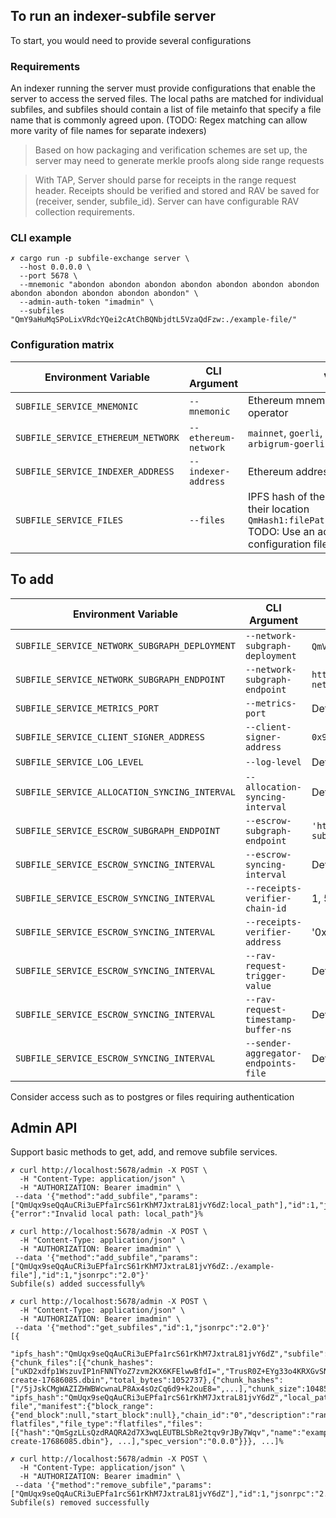 ## To run an indexer-subfile server

To start, you would need to provide several configurations

### Requirements

An indexer running the server must provide configurations that enable the server to access the served files. The local paths are matched for individual subfiles, and subfiles should contain a list of file metainfo that specify a file name that is commonly agreed upon. (TODO: Regex matching can allow more varity of file names for separate indexers)

> Based on how packaging and verification schemes are set up, the server may need to generate merkle proofs along side range requests

> With TAP, Server should parse for receipts in the range request header. Receipts should be verified and stored and RAV be saved for (receiver, sender, subfile_id). Server can have configurable RAV collection requirements.


### CLI example
```
✗ cargo run -p subfile-exchange server \
  --host 0.0.0.0 \
  --port 5678 \
  --mnemonic "abondon abondon abondon abondon abondon abondon abondon abondon abondon abondon abondon abondon" \
  --admin-auth-token "imadmin" \
  --subfiles "QmY9aHuMqSPoLixVRdcYQei2cAtChBQNbjdtL5VzaQdFzw:./example-file/"
```

### Configuration matrix

| Environment Variable                          | CLI Argument                    | Value                                            |
| --------------------------------------------- | ------------------------------- | ------------------------------------------------ |
| `SUBFILE_SERVICE_MNEMONIC`                    | `--mnemonic`                    | Ethereum mnemonic for indexer operator           |
| `SUBFILE_SERVICE_ETHEREUM_NETWORK`            | `--ethereum-network`            | `mainnet`, `goerli`, `arbitrum-one`, `arbigrum-goerli`                              |
| `SUBFILE_SERVICE_INDEXER_ADDRESS`             | `--indexer-address`             | Ethereum address of the indexer              |
| `SUBFILE_SERVICE_FILES`             | `--files`             | IPFS hash of the initial subfiles and their location `QmHash1:filePath1,QmHash2:filePath2` TODO: Use an advanced configuration file for input               |

## To add
| Environment Variable                          | CLI Argument                    | Value                                            |
| --------------------------------------------- | ------------------------------- | ------------------------------------------------ |
| `SUBFILE_SERVICE_NETWORK_SUBGRAPH_DEPLOYMENT` | `--network-subgraph-deployment` | `QmVQrrgeGGHEqRdjAByeLvnNnDMjdt85jZZB5EFZk62JWs` (`mainnet`) |
| `SUBFILE_SERVICE_NETWORK_SUBGRAPH_ENDPOINT`   | `--network-subgraph-endpoint`   | `https://api.thegraph.com/subgraphs/name/graphprotocol/graph-network-mainnet`           |
| `SUBFILE_SERVICE_METRICS_PORT`       | `--metrics-port`       |  Default: `7200`    |
| `SUBFILE_SERVICE_CLIENT_SIGNER_ADDRESS`       | `--client-signer-address`       |  `0x982D10c56b8BBbD6e09048F5c5f01b43C65D5aE0`    |
| `SUBFILE_SERVICE_LOG_LEVEL`       | `--log-level`       |  Default: `info`    |
| `SUBFILE_SERVICE_ALLOCATION_SYNCING_INTERVAL`       | `--allocation-syncing-interval`       |  Default: `120000`    |
| `SUBFILE_SERVICE_ESCROW_SUBGRAPH_ENDPOINT`       | `--escrow-subgraph-endpoint`       |  `'https://api.studio.thegraph.com/proxy/53925/eth-goerli-tap-subgraph/version/latest/'`    |
| `SUBFILE_SERVICE_ESCROW_SYNCING_INTERVAL`       | `--escrow-syncing-interval`       |  Default: `120000`    |
| `SUBFILE_SERVICE_ESCROW_SYNCING_INTERVAL`       | `--receipts-verifier-chain-id`       |  1, 5    |
| `SUBFILE_SERVICE_ESCROW_SYNCING_INTERVAL`       | `--receipts-verifier-address `       |  '0xD46c60558F7960407F4D00098145D77Fd061aD90'    |
| `SUBFILE_SERVICE_ESCROW_SYNCING_INTERVAL`       | `--rav-request-trigger-value`       |  Default: `10000000000000000000`    |
| `SUBFILE_SERVICE_ESCROW_SYNCING_INTERVAL`       | `--rav-request-timestamp-buffer-ns`       |  Default: `1000000000`    |
| `SUBFILE_SERVICE_ESCROW_SYNCING_INTERVAL`       | `--sender-aggregator-endpoints-file`       |  Default: `"aggregators.yaml"`    |

Consider access such as to postgres or files requiring authentication

## Admin API

Support basic methods to get, add, and remove subfile services.

```
✗ curl http://localhost:5678/admin -X POST \    
  -H "Content-Type: application/json" \
  -H "AUTHORIZATION: Bearer imadmin" \
 --data '{"method":"add_subfile","params":["QmUqx9seQqAuCRi3uEPfa1rcS61rKhM7JxtraL81jvY6dZ:local_path"],"id":1,"jsonrpc":"2.0"}'
{"error":"Invalid local path: local_path"}%                                                  

✗ curl http://localhost:5678/admin -X POST \
  -H "Content-Type: application/json" \
  -H "AUTHORIZATION: Bearer imadmin" \
 --data '{"method":"add_subfile","params":["QmUqx9seQqAuCRi3uEPfa1rcS61rKhM7JxtraL81jvY6dZ:./example-file"],"id":1,"jsonrpc":"2.0"}' 
Subfile(s) added successfully%      

✗ curl http://localhost:5678/admin -X POST \
  -H "Content-Type: application/json" \
  -H "AUTHORIZATION: Bearer imadmin" \
 --data '{"method":"get_subfiles","id":1,"jsonrpc":"2.0"}'
[{
  "ipfs_hash":"QmUqx9seQqAuCRi3uEPfa1rcS61rKhM7JxtraL81jvY6dZ","subfile":{"chunk_files":[{"chunk_hashes":["uKD2xdfp1WszuvIP1nFNNTYoZ7zvm2KX6KFElwwBfdI=","TrusR0Z+EYg33o4KRXGvSN910yavCkjD7K3pYImGZaQ="],"chunk_size":1048576,"file_name":"example-create-17686085.dbin","total_bytes":1052737},{"chunk_hashes":["/5jJskCMgWAZIZHWBWcwnaLP8Ax4sOzCq6d9+k2ouE8=",...],"chunk_size":1048576,"file_name":"0017234500.dbin.zst","total_bytes":24817953},...],
"ipfs_hash":"QmUqx9seQqAuCRi3uEPfa1rcS61rKhM7JxtraL81jvY6dZ","local_path":"./example-file","manifest":{"block_range":{"end_block":null,"start_block":null},"chain_id":"0","description":"random flatfiles","file_type":"flatfiles","files":[{"hash":"QmSgzLLsQzdRAQRA2d7X3wqLEUTBLSbRe2tqv9rJBy7Wqv","name":"example-create-17686085.dbin"}, ...],"spec_version":"0.0.0"}}}, ...]%                            

✗ curl http://localhost:5678/admin -X POST \
  -H "Content-Type: application/json" \
  -H "AUTHORIZATION: Bearer imadmin" \
 --data '{"method":"remove_subfile","params":["QmUqx9seQqAuCRi3uEPfa1rcS61rKhM7JxtraL81jvY6dZ"],"id":1,"jsonrpc":"2.0"}' 
Subfile(s) removed successfully
```
